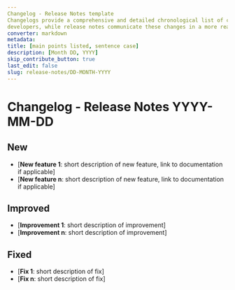 ```yaml
---
Changelog - Release Notes template
Changelogs provide a comprehensive and detailed chronological list of changes to your product predominantly aimed at
developers, while release notes communicate these changes in a more readable way for a wider target audience
converter: markdown
metadata:
title: [main points listed, sentence case]
description: [Month DD, YYYY]
skip_contribute_button: true
last_edit: false
slug: release-notes/DD-MONTH-YYYY
---
```


# Changelog - Release Notes YYYY-MM-DD

## New

* [**New feature 1**: short description of new feature, link to documentation if applicable]
* [**New feature n**: short description of new feature, link to documentation if applicable]

## Improved

* [**Improvement 1**: short description of improvement]
* [**Improvement n**: short description of improvement]

## Fixed

* [**Fix 1**: short description of fix]
* [**Fix n**: short description of fix]
